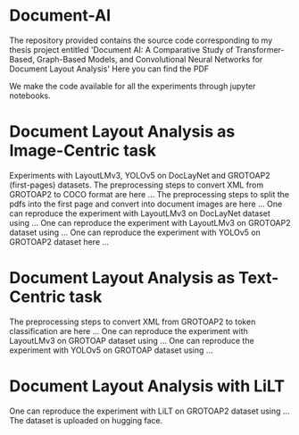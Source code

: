 # Document-AI
The repository provided contains the source code corresponding to my thesis project entitled 'Document AI: A Comparative Study of Transformer-Based, Graph-Based Models, and Convolutional Neural Networks for
Document Layout Analysis'
Here you can find the PDF

We make the code available for all the experiments through jupyter notebooks. 

# Document Layout Analysis as Image-Centric task
Experiments with LayoutLMv3, YOLOv5 on DocLayNet and GROTOAP2 (first-pages) datasets.
The preprocessing steps to convert XML from GROTOAP2 to COCO format are here ...
The preprocessing steps to split the pdfs into the first page and convert into document images are here ...
One can reproduce the experiment with LayoutLMv3 on DocLayNet dataset using ...
One can reproduce the experiment with LayoutLMv3 on GROTOAP2 dataset using ...
One can reproduce the experiment with YOLOv5 on GROTOAP2 dataset here ...

# Document Layout Analysis as Text-Centric task
The preprocessing steps to convert XML from GROTOAP2 to token classification are here ...
One can reproduce the experiment with LayoutLMv3 on GROTOAP dataset using ...
One can reproduce the experiment with YOLOv5 on GROTOAP dataset using ...

# Document Layout Analysis with LiLT
One can reproduce the experiment with LiLT on GROTOAP2 dataset using ...
The dataset is uploaded on hugging face.
